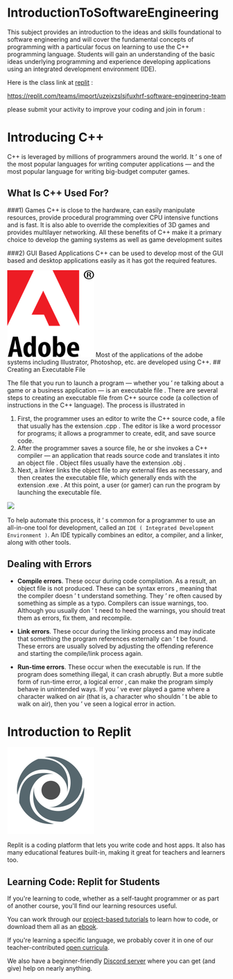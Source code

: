 # IntroductionToSoftwareEngineering

This subject provides an introduction to the ideas and skills foundational to software engineering and will cover the fundamental concepts of programming with a particular focus on learning to use the C++ programming language. Students will gain an understanding of the basic ideas underlying programming and experience developing applications using an integrated development environment (IDE).

Here is the class link at [replit](http://replit.com) : 

https://replit.com/teams/import/uzejxzslsjfuxhrf-software-engineering-team

please submit your activity to improve your coding and join in forum : 

# Introducing C++
C++ is leveraged by millions of programmers around the world. It ’ s one of the most popular languages for writing computer applications — and the most popular language for writing big-budget computer games.

## What Is C++ Used For?

###1) Games
C++ is close to the hardware, can easily manipulate resources, provide procedural programming over CPU intensive functions and is fast. It is also able to override the complexities of 3D games and provides multilayer networking. All these benefits of C++ make it a primary choice to develop the gaming systems as well as game development suites

###2) GUI Based Applications
C++ can be used to develop most of the GUI based and desktop applications easily as it has got the required features.

<img src="assets/Adobe_Systems_logo.png" width="200" height="200" />
Most of the applications of the adobe systems including Illustrator, Photoshop, etc. are developed using C++.
## Creating an Executable File

The file that you run to launch a program — whether you ’ re talking about a game or a business application — is an executable file . There are several steps to creating an executable file from C++ source code (a collection of instructions in the C++ language). The process is illustrated in

1. First, the programmer uses an editor to write the C++ source code, a file that usually has the extension .cpp . The editor is like a word processor for programs; it allows a programmer to create, edit, and save source code.
2. After the programmer saves a source file, he or she invokes a C++ compiler — an application that reads source code and translates it into an object file . Object files usually have the extension .obj .
3. Next, a linker links the object file to any external files as necessary, and then creates the executable file, which generally ends with the extension .exe . At this point, a user (or gamer) can run the program by launching the executable file.

![](assets/compilation-process-in-c2.png)

To help automate this process, it ’ s common for a programmer to use an all-in-one tool for development, called an `IDE ( Integrated Development Environment )`. An IDE typically combines an editor, a compiler, and a linker, along with other tools.

## Dealing with Errors
- **Compile errors**. These occur during code compilation. As a result, an object file is not produced. These can be syntax errors , meaning that the compiler doesn ’ t understand something. They ’ re often caused by something as simple as a typo. Compilers can issue warnings, too. Although you usually don ’ t need to heed the warnings, you should treat them as errors, fix them, and recompile.


- **Link errors**. These occur during the linking process and may indicate that something the program references externally can ’ t be found. These errors are usually solved by adjusting the offending reference and starting the compile/link process again.


- **Run-time errors**. These occur when the executable is run. If the program does something illegal, it can crash abruptly. But a more subtle form of run-time error, a logical error , can make the program simply behave in unintended ways. If you ’ ve ever played a game where a character walked on air (that is, a character who shouldn ’ t be able to walk on air), then you ’ ve seen a logical error in action.

# Introduction to Replit

<img src="assets/800px-Repl.it_logo.svg.png" width="200" height="200" />

Replit is a coding platform that lets you write code and host apps. It also has many educational features built-in, making it great for teachers and learners too.

## Learning Code: Replit for Students
If you're learning to code, whether as a self-taught programmer or as part of another course, you'll find our learning resources useful.

You can work through our [project-based tutorials](https://docs.replit.com/tutorials/00-overview) to learn how to code, or download them all as an [ebook](https://www.codewithreplit.com/).

If you're learning a specific language, we probably cover it in one of our teacher-contributed [open curricula](https://docs.replit.com/teaching-curriculum/intro-teaching-curriculum).

We also have a beginner-friendly [Discord server](https://discord.util.repl.co/join) where you can get (and give) help on nearly anything.